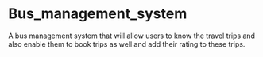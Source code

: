 # Bus_management_system
A bus management system that will allow users to know the travel trips and also enable them to book trips as well and add their rating to these trips.
